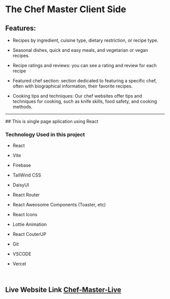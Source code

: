 # The Chef Master Client Side

## Features:

- Recipes by ingredient, cuisine type, dietary restriction, or recipe type.

- Seasonal dishes, quick and easy meals, and vegetarian or vegan recipes.

- Recipe ratings and reviews: you can see a rating and review for each recipe

- Featured chef section: section dedicated to featuring a specific chef, often with biographical information, their favorite recipes.

- Cooking tips and techniques: Our chef websites offer tips and techniques for cooking, such as knife skills, food safety, and cooking methods.

<hr>
## This is single page aplication using React

### Technology Used in this project

- React
- Vite
- Firebase
- TailWind CSS
- DaisyUI
- React Router
- React Aweosome Components (Toaster, etc)
- React Icons
- Lottie Animation
- React CouterUP
- Git
- VSCODE
- Vercel

  <br>

## Live Website Link [Chef-Master-Live]('https://chef-master-8af4a.web.app/')

